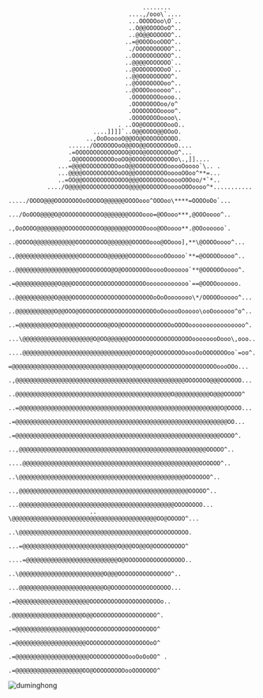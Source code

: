 
                                          ........                                                 
                                      ....,/ooo\`....                                              
                                      ...OOOOOoo\O`..                                              
                                      ..O@@OOOOOoO^..                                              
                                      ..@O@@OOOOOO^..                                              
                                     ..=@OOOOooOOO^..                                              
                                      ./OOOOOOOOOO^..                                              
                                     ..OOOOOOOOOOO^..                                              
                                     ..@@@@OOOOOOO`..                                              
                                     ..@OOOOOOOOoO`..                                              
                                     ..@@OOOOOOOOO^.                                               
                                     ..@OOOOOOOOoo^..                                              
                                     ..@OOOOoooooo^..                                              
                                      .OOOOOOOOoooo..                                              
                                      .OOOOOOOOoo/o^                                               
                                      .OOOOOOOOoooo^.                                              
                                      .OOOOOOOOoooo\.                                              
                                   . ..OO@OOOOOOOooO..                                             
                            ....]]]]`..O@@OOOO@@OOoO.                                              
                          ..,OoOooooO@@OO@OOOOOOOOOO.                                              
                     ....../OOOOOOOoO@@OO@@OOOOOOOoO....                                           
                     .=OOOOOOOOOOOOOOO@OOO@OOOOOOOoO^...                                           
                     .O@OOOOOOOOOOooOO@OOOOOOOOOOOOo\.,]]....                                      
                  ...=@@@OOOOOOOOOOooO@@OOOOOOOOOooooOoooo`\.. .                                   
                  ...@@@@OOOOOOOOOOoOO@@OOOOOOOOOooooOOoo^**=...                                   
                  ..=OO@@OOOOOOOOOOOOO@@@OOOOOOOoooooOOOoo/*`*..                                   
               ..../O@@@@OOOOOOOOOOOOO@@@@OOOOOOOooooOOOoooo^*...........                          
            ...../OOOO@@@OOOOOOOOoOOOOO@@@@@@OOOOooo^OOOoo\****=OOOOoOo`...                        
            .../OoOOO@@@@O@OOOOOOOOOOOO@@@@@@@OOOOooo=@OOooo***,@OOOoooo^..                        
            .,OoOOOO@@@@@@@@OOOOOOOOOOO@@@@@@@OOOOOooo@OOoooo**.@OOoooooo`.                        
           ..@OOOO@@@@@@@@@@@@OOOOOOOOO@@@@@@@OOOOOooo@OOooo],**\@OOOOoooo^...                     
           .,@@@@@@@@@@@@@@@@@@OOOOOOOO@@@@@@OOOOOOooooOOoooo`**=@OOOOOoooo^..                     
           ..@@@@@@@@@@@@@@@@@@OOOOOOOOO@O@OOOOOOOOooooOoooooo`**@OOOOOOoooo^.                     
            .=@@@@@@@@@@@@O@@@OOOOOOOOOOOOOOOOOOOOOoooooooooooo`==@OOOOoooooo.                     
            ..@@@@@@@@@@@O@@@@OOOOOOOOOOOOOOOOOOOOOOOoOoOooooooo\*/OOOOOooooo^...                  
            ..@@@@@@@@@@@O@@OOO@OOOOOOOOOOOOOOOOOOOOOOoOooooOooooo\ooOoooooo^o^..                  
            ..=@@@@@@@@@@O@@@@@@OOOOOOOO@OO@OOOOOOOOOOOOOOoOOOOoooooooooooooooo^.                  
            ...\@@@@@@@@@@@@@@@@@@@@O@OO@@@@@@OOOOOOOOOOOOOOOOOOoooooooOooo\,ooo..                 
            ....@@@@@@@@@@@@@@@@@@@@@@@@@@@@@@@OOOOO@OOOOOOOOOoooOoOOOOOOOoo`=oo^.                 
                =@@@@@@@@@@@@@@@@@@@@@@@@@@@@@@@@@O@@@OOOOOOOOOOOOOOOOOOOOOoooOOo...               
               .,@@@@@@@@@@@@@@@@@@@@@@@@@@@@@@@@@@@@@@@@@@@@@@@@OOOOOOO@@@OOOOOO...               
                ..@@@@@@@@@@@@@@@@@@@@@@@@@@@@@@@@@@@@@@@@@@@@O@@@@@@@@@@O@@@OOOOO^                 
                ..=@@@@@@@@@@@@@@@@@@@@@@@@@@@@@@@@@@@@@@@@@@@@@@@@@@@@@@@@@O@OOOO...               
                 .=@@@@@@@@@@@@@@@@@@@@@@@@@@@@@@@@@@@@@@@@@@@@@@@@@@@@@@@@@@@@OO...                              
                   .=@@@@@@@@@@@@@@@@@@@@@@@@@@@@@@@@@@@@@@@@@@@@@@@@@@@@@@@@@@OOOO^.                
                    ..,@@@@@@@@@@@@@@@@@@@@@@@@@@@@@@@@@@@@@@@@@@@@@@@@@@@@@OOOOO^..               
                     ....@@@@@@@@@@@@@@@@@@@@@@@@@@@@@@@@@@@@@@@@@@@@@@@@@@OOOOOO^..               
                        ..\@@@@@@@@@@@@@@@@@@@@@@@@@@@@@@@@@@@@@@@@@@@@@@@OOOOOOO^..               
                         ..,@@@@@@@@@@@@@@@@@@@@@@@@@@@@@@@@@@@@@@@@@@@@@@@@OOOOO^..               
                          ...@@@@@@@@@@@@@@@@@@@@@@@@@@@@@@@@@@@@@@@@@@@@OOOOOOOO...               
                           .. \@@@@@@@@@@@@@@@@@@@@@@@@@@@@@@@@@@@@@@@@@OO@OOOOO^...               
                             ..\@@@@@@@@@@@@@@@@@@@@@@@@@@@@@@@@@@@@@OOOOOOOOOOO.                  
                             ...=@@@@@@@@@@@@@@@@@@@@@@@@@@@O@@@OO@@O@OOOOOOOOO^                   
                             ....=@@@@@@@@@@@@@@@@@@@@@@@@@@O@OOOOOOOOOOOOOOOOO..                  
                                ..\@@@@@@@@@@@@@@@@@@@@@@@@O@@@OOOOOOOOOOOOOOO^..                  
                                ...@@@@@@@@@@@@@@@@@@@@@@@@O@OOOOOOOOOOOOOOOOO...                  
                                  .=@@@@@@@@@@@@@@@@@@@@@OOOOOOOOOOOOOOOOOOOOo..                   
                                   .@@@@@@@@@@@@@@@@@@@@O@@OOOOOOOOOOOOOOOOOO^.                    
                                   .=@@@@@@@@@@@@@@@@@@@@OOOOOOOOOOOOOOOOOOOO^                     
                                   .=@@@@@@@@@@@@@@@@@@@@OOOOOOOOOOOOOOOOOOoO^                     
                                   .=@@@@@@@@@@@@@@@@@@@@@OOOOOOOOOOOooOoOoOO^ .                   
                                   .=@@@@@@@@@@@@@@@@@@@OO@OOOOOOOOOooOOOOOOO^                     
                
![duminghong](https://user-images.githubusercontent.com/14065828/123237995-b94daa80-d510-11eb-9e77-b50820c31912.png)
<!--
**duminghong/duminghong** is a ✨ _special_ ✨ repository because its `README.md` (this file) appears on your GitHub profile.

Here are some ideas to get you started:

- 🔭 I’m currently working on ...
- 🌱 I’m currently learning ...
- 👯 I’m looking to collaborate on ...
- 🤔 I’m looking for help with ...
- 💬 Ask me about ...
- 📫 How to reach me: ...
- 😄 Pronouns: ...
- ⚡ Fun fact: ...
-->
